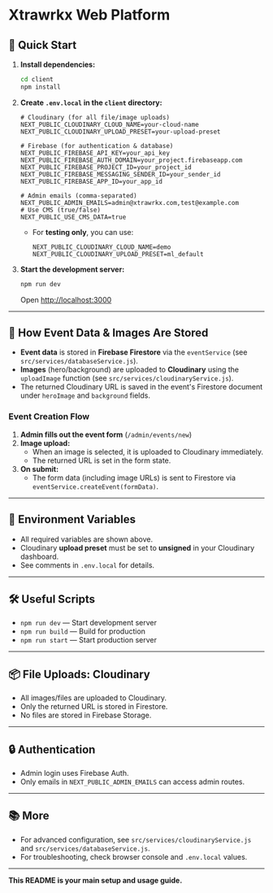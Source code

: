 # Xtrawrkx Web Platform

## 🚀 Quick Start

1. **Install dependencies:**

   ```bash
   cd client
   npm install
   ```

2. **Create `.env.local` in the `client` directory:**

   ```env
   # Cloudinary (for all file/image uploads)
   NEXT_PUBLIC_CLOUDINARY_CLOUD_NAME=your-cloud-name
   NEXT_PUBLIC_CLOUDINARY_UPLOAD_PRESET=your-upload-preset

   # Firebase (for authentication & database)
   NEXT_PUBLIC_FIREBASE_API_KEY=your_api_key
   NEXT_PUBLIC_FIREBASE_AUTH_DOMAIN=your_project.firebaseapp.com
   NEXT_PUBLIC_FIREBASE_PROJECT_ID=your_project_id
   NEXT_PUBLIC_FIREBASE_MESSAGING_SENDER_ID=your_sender_id
   NEXT_PUBLIC_FIREBASE_APP_ID=your_app_id

   # Admin emails (comma-separated)
   NEXT_PUBLIC_ADMIN_EMAILS=admin@xtrawrkx.com,test@example.com
   # Use CMS (true/false)
   NEXT_PUBLIC_USE_CMS_DATA=true
   ```

   - For **testing only**, you can use:
     ```env
     NEXT_PUBLIC_CLOUDINARY_CLOUD_NAME=demo
     NEXT_PUBLIC_CLOUDINARY_UPLOAD_PRESET=ml_default
     ```

3. **Start the development server:**
   ```bash
   npm run dev
   ```
   Open [http://localhost:3000](http://localhost:3000)

---

## 📝 How Event Data & Images Are Stored

- **Event data** is stored in **Firebase Firestore** via the `eventService` (see `src/services/databaseService.js`).
- **Images** (hero/background) are uploaded to **Cloudinary** using the `uploadImage` function (see `src/services/cloudinaryService.js`).
- The returned Cloudinary URL is saved in the event's Firestore document under `heroImage` and `background` fields.

### Event Creation Flow

1. **Admin fills out the event form** (`/admin/events/new`)
2. **Image upload:**
   - When an image is selected, it is uploaded to Cloudinary immediately.
   - The returned URL is set in the form state.
3. **On submit:**
   - The form data (including image URLs) is sent to Firestore via `eventService.createEvent(formData)`.

---

## 🔑 Environment Variables

- All required variables are shown above.
- Cloudinary **upload preset** must be set to **unsigned** in your Cloudinary dashboard.
- See comments in `.env.local` for details.

---

## 🛠️ Useful Scripts

- `npm run dev` — Start development server
- `npm run build` — Build for production
- `npm run start` — Start production server

---

## 📦 File Uploads: Cloudinary

- All images/files are uploaded to Cloudinary.
- Only the returned URL is stored in Firestore.
- No files are stored in Firebase Storage.

---

## 🔒 Authentication

- Admin login uses Firebase Auth.
- Only emails in `NEXT_PUBLIC_ADMIN_EMAILS` can access admin routes.

---

## 📚 More

- For advanced configuration, see `src/services/cloudinaryService.js` and `src/services/databaseService.js`.
- For troubleshooting, check browser console and `.env.local` values.

---

**This README is your main setup and usage guide.**
